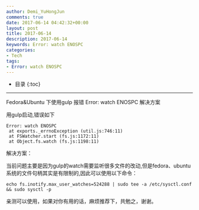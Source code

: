 ```yaml
---
author: Demi_YuHongJun
comments: true
date: 2017-06-14 04:42:32+00:00
layout: post
title: 2017-06-14
description: 2017-06-14
keywords: Error: watch ENOSPC
categories:
- Tech
tags:
- Error: watch ENOSPC
---
```

* 目录
{:toc}
---

Fedora&Ubuntu 下使用gulp 报错 Error: watch ENOSPC 解决方案

用gulp启动,错误如下

```
Error: watch ENOSPC
 at exports._errnoException (util.js:746:11)
 at FSWatcher.start (fs.js:1172:11)
 at Object.fs.watch (fs.js:1198:11)
```
解决方案：

当前问题主要是因为gulp的watch需要监听很多文件的改动,但是fedora、ubuntu系统的文件句柄其实是有限制的,因此可以使用以下命令：

```echo fs.inotify.max_user_watches=524288 | sudo tee -a /etc/sysctl.conf && sudo sysctl -p```

亲测可以使用，如果对你有用的话，麻烦推荐下，共勉之，谢谢。